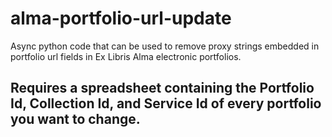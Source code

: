 # alma-portfolio-url-update
Async python code that can be used to remove proxy strings embedded in portfolio url fields in Ex Libris Alma electronic portfolios.


## Requires a spreadsheet containing the Portfolio Id, Collection Id, and Service Id of every portfolio you want to change.

```data['linking_details']['static_url'] = data['linking_details']['static_url'].replace('', '') ('string to replace', 'new string. leave blank if you just want to delete'
